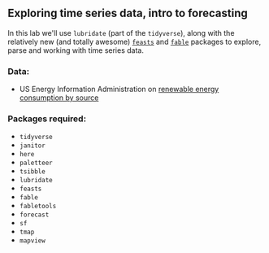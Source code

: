 
## Exploring time series data, intro to forecasting

In this lab we'll use `lubridate` (part of the `tidyverse`), along with the relatively new (and totally awesome) [`feasts`](https://github.com/tidyverts/feasts) and [`fable`](https://github.com/tidyverts/fable) packages to explore, parse and working with time series data. 

### Data: 

- US Energy Information Administration on [renewable energy consumption by source](https://www.eia.gov/totalenergy/data/browser/?tbl=T10.01#/?f=M)

### Packages required: 

- `tidyverse`
- `janitor`
- `here`
- `paletteer`
- `tsibble`
- `lubridate`
- `feasts`
- `fable`
- `fabletools`
- `forecast`
- `sf`
- `tmap`
- `mapview`


